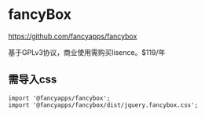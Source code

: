 # fancyBox

https://github.com/fancyapps/fancybox

基于GPLv3协议，商业使用需购买lisence。$119/年

## 需导入css

```
import '@fancyapps/fancybox';
import '@fancyapps/fancybox/dist/jquery.fancybox.css';
```
